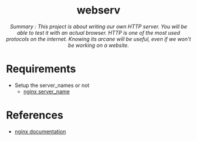 <h1 align="center">webserv</h1>
<div align="center"><i>Summary : This project is about writing our own HTTP server. You will be able to test it with an actual browser. HTTP is one of the most used protocols on the internet. Knowing its arcane will be useful, even if we won’t be working on a website.</i></div>

# Requirements

* Setup the server_names or not
  * [nginx server_name](https://nginx.org/en/docs/http/ngx_http_core_module.html#server_name)

# References

* [nginx documentation](https://nginx.org/en/docs/)
